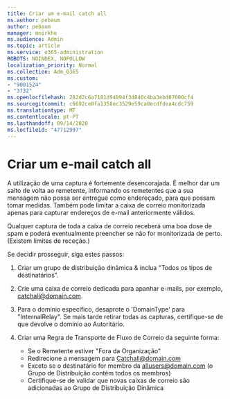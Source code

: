 ```yaml
---
title: Criar um e-mail catch all
ms.author: pebaum
author: pebaum
manager: mnirkhe
ms.audience: Admin
ms.topic: article
ms.service: o365-administration
ROBOTS: NOINDEX, NOFOLLOW
localization_priority: Normal
ms.collection: Adm_O365
ms.custom:
- "9001524"
- "3732"
ms.openlocfilehash: 262d2c6a7181d94094f3d840c4ba3ebd07000cf4
ms.sourcegitcommit: c6692ce0fa1358ec3529e59ca0ecdfdea4cdc759
ms.translationtype: MT
ms.contentlocale: pt-PT
ms.lasthandoff: 09/14/2020
ms.locfileid: "47712997"
---
```

# <a name="create-an-email-catch-all"></a>Criar um e-mail catch all

A utilização de uma captura é fortemente desencorajada. É melhor dar um salto de volta ao remetente, informando os remetentes que a sua mensagem não possa ser entregue como endereçado, para que possam tomar medidas. Também pode limitar a caixa de correio monitorizada apenas para capturar endereços de e-mail anteriormente válidos. 

Qualquer captura de toda a caixa de correio receberá uma boa dose de spam e poderá eventualmente preencher se não for monitorizada de perto. (Existem limites de receção.) 

Se decidir prosseguir, siga estes passos:

1. Criar um grupo de distribuição dinâmica & inclua "Todos os tipos de destinatários".

2. Crie uma caixa de correio dedicada para apanhar e-mails, por exemplo, catchall@domain.com.

3. Para o domínio específico, desaprote o 'DomainType' para "InternalRelay". Se mais tarde retirar todas as capturas, certifique-se de que devolve o domínio ao Autoritário.

4. Criar uma Regra de Transporte de Fluxo de Correio da seguinte forma:

    - Se o Remetente estiver "Fora da Organização"
    - Redirecione a mensagem para Catchall@domain.com
    - Exceto se o destinatário for membro da allusers@domain.com (o Grupo de Distribuição contém todos os membros)
    - Certifique-se de validar que novas caixas de correio são adicionadas ao Grupo de Distribuição Dinâmica
